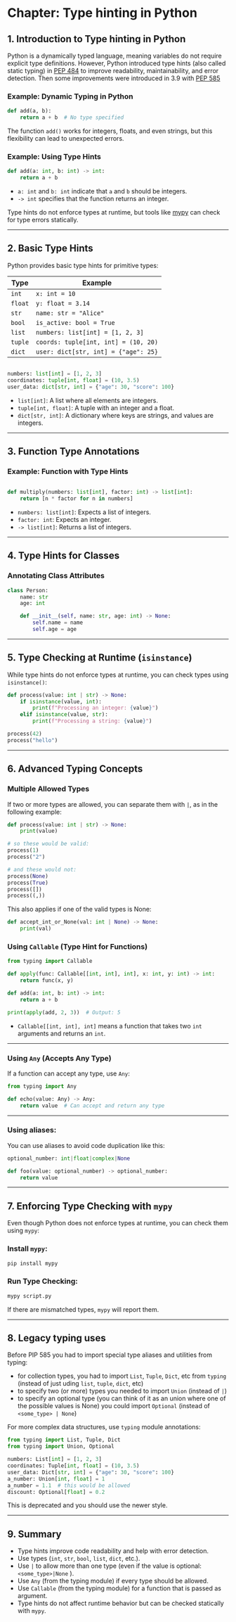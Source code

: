 # Chapter: Type hinting in Python

## 1. Introduction to Type hinting in Python

Python is a dynamically typed language, meaning variables do not require explicit type definitions. However, Python introduced type hints (also called static typing) in [PEP 484](https://peps.python.org/pep-0484/) to improve readability, maintainability, and error detection. Then some improvements were introduced in 3.9 with [PEP 585](https://peps.python.org/pep-0585/)

### Example: Dynamic Typing in Python

```python
def add(a, b):
    return a + b  # No type specified
```

The function `add()` works for integers, floats, and even strings, but this flexibility can lead to unexpected errors.

### Example: Using Type Hints

```python
def add(a: int, b: int) -> int:
    return a + b
```

- `a: int` and `b: int` indicate that `a` and `b` should be integers.
- `-> int` specifies that the function returns an integer.

Type hints do not enforce types at runtime, but tools like [mypy](https://mypy-lang.org/) can check for type errors statically.

---

## 2. Basic Type Hints

Python provides basic type hints for primitive types:

| Type   | Example                              |
|--------|--------------------------------------|
| `int`  | `x: int = 10`                        |
| `float`| `y: float = 3.14`                    |
| `str`  | `name: str = "Alice"`                |
| `bool` | `is_active: bool = True`             |
| `list` | `numbers: list[int] = [1, 2, 3]`     |
| `tuple`| `coords: tuple[int, int] = (10, 20)` |
| `dict` | `user: dict[str, int] = {"age": 25}` |

```python

numbers: list[int] = [1, 2, 3]
coordinates: tuple[int, float] = (10, 3.5)
user_data: dict[str, int] = {"age": 30, "score": 100}
```

- `list[int]`: A list where all elements are integers.
- `tuple[int, float]`: A tuple with an integer and a float.
- `dict[str, int]`: A dictionary where keys are strings, and values are integers.

---

## 3. Function Type Annotations

### Example: Function with Type Hints

```python

def multiply(numbers: list[int], factor: int) -> list[int]:
    return [n * factor for n in numbers]
```

- `numbers: list[int]`: Expects a list of integers.
- `factor: int`: Expects an integer.
- `-> list[int]`: Returns a list of integers.

---

## 4. Type Hints for Classes

### Annotating Class Attributes

```python
class Person:
    name: str
    age: int

    def __init__(self, name: str, age: int) -> None:
        self.name = name
        self.age = age
```

---

## 5. Type Checking at Runtime (`isinstance`)

While type hints do not enforce types at runtime, you can check types using `isinstance()`:

```python
def process(value: int | str) -> None:
    if isinstance(value, int):
        print(f"Processing an integer: {value}")
    elif isinstance(value, str):
        print(f"Processing a string: {value}")

process(42)
process("hello")
```

---

## 6. Advanced Typing Concepts


### Multiple Allowed Types

If two or more types are allowed, you can separate them with `|`, as in the following example:

```python
def process(value: int | str) -> None:
    print(value)

# so these would be valid:
process(1)
process("2")

# and these would not:
process(None)
process(True)
process([])
process((,))
```

This also applies if  one of the valid types is None:
```python
def accept_int_or_None(val: int | None) -> None:
    print(val)
```
### Using `Callable` (Type Hint for Functions)

```python
from typing import Callable

def apply(func: Callable[[int, int], int], x: int, y: int) -> int:
    return func(x, y)

def add(a: int, b: int) -> int:
    return a + b

print(apply(add, 2, 3))  # Output: 5
```

- `Callable[[int, int], int]` means a function that takes two `int` arguments and returns an `int`.

---
### Using `Any` (Accepts Any Type)

If a function can accept any type, use `Any`:

```python
from typing import Any

def echo(value: Any) -> Any:
    return value  # Can accept and return any type
```

---
### Using aliases:

You can use aliases to avoid code duplication like this:

```python
optional_number: int|float|complex|None

def foo(value: optional_number) -> optional_number:
    return value

```

---
## 7. Enforcing Type Checking with `mypy`

Even though Python does not enforce types at runtime, you can check them using `mypy`:

### Install `mypy`:

```bash
pip install mypy
```

### Run Type Checking:

```bash
mypy script.py
```

If there are mismatched types, `mypy` will report them.

---
## 8. Legacy typing uses

Before PIP 585 you had to import special type aliases and utilities from typing:
* for collection types, you had to import `List`, `Tuple`, `Dict`, etc from `typing` (instead of just uding `list`, `tuple`, `dict`, etc)
* to specify two (or more) types you needed to import `Union` (instead of `|`)
* to specify an optional type (you can think of it as an union where one of the possible values is None) you could import `Optional` (instead of `<some_type> | None`)

For more complex data structures, use `typing` module annotations:

```python
from typing import List, Tuple, Dict
from typing import Union, Optional

numbers: List[int] = [1, 2, 3]
coordinates: Tuple[int, float] = (10, 3.5)
user_data: Dict[str, int] = {"age": 30, "score": 100}
a_number: Union[int, float] = 1
a_number = 1.1  # this would be allowed
discount: Optional[float] = 0.2
```
This is deprecated and you should use the newer style.

---

## 9. Summary

- Type hints improve code readability and help with error detection.
- Use types (`int`, `str`, `bool`, `list`, `dict`, etc.).
- Use `|` to allow more than one type (even if the value is optional: `<some_type>|None` ).
- Use `Any` (from the typing module) if every type should be allowed.
- Use `Callable` (from the typing module) for a function that is passed as argument.
- Type hints do not affect runtime behavior but can be checked statically with `mypy`.
